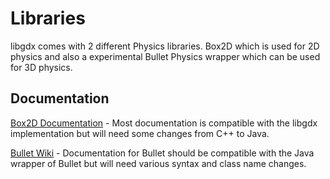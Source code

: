# Libraries #

libgdx comes with 2 different Physics libraries. Box2D which is used for 2D physics and also a experimental Bullet Physics wrapper which can be used for 3D physics.

## Documentation ##

[Box2D Documentation](http://box2d.org/documentation/) - Most documentation is compatible with the libgdx implementation but will need some changes from C++ to Java.

[Bullet Wiki](http://bulletphysics.org/mediawiki-1.5.8/index.php/Main_Page) - Documentation for Bullet should be compatible with the Java wrapper of Bullet but will need various syntax and class name changes.